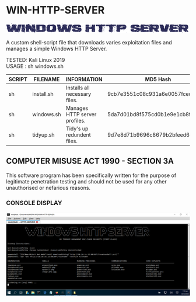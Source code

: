 # WIN-HTTP-SERVER
![Screenshot](picture0.png)

A custom shell-script file that downloads varies exploitation files and manages a simple Windows HTTP Server.

TESTED: Kali Linux 2019 <br>
USAGE : sh windows.sh

| SCRIPT | FILENAME    | INFORMATION                   | MD5 Hash                         | Version |
|------  |------       | -------                       | ----                             | ----   |
| sh     | install.sh  | Installs all necessary files. | 9cb7e3551c08c931a6e0057fced1533a | abc123 |
| sh     | windows.sh  | Manages HTTP server profiles. | 5da7d01bd8f575cd0b1e9e1cb8f7ae9b | abc123 |
| sh     | tidyup.sh   | Tidy's up redundent files.    | 9d7e8d71b9696c8679b2bfeed635e4e5 | abc123 | 


## COMPUTER MISUSE ACT 1990 - SECTION 3A
This software program has been specifically written for the purpose of legitimate penetration testing and should not be used for any other unauthorised or nefarious reasons.


### CONSOLE DISPLAY
![Screenshot](picture1.png)
